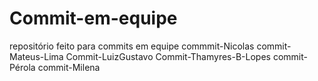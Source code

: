 # Commit-em-equipe
repositório feito para commits em equipe 
commmit-Nicolas
commit-Mateus-Lima
Commit-LuizGustavo
Commit-Thamyres-B-Lopes
commit-Pérola
commit-Milena
